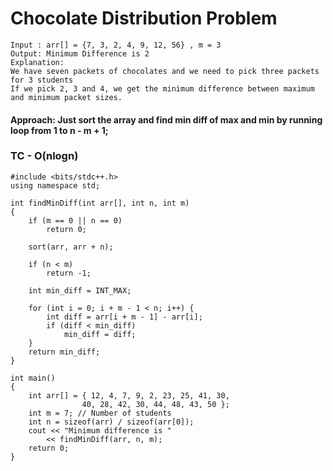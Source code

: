 # Chocolate Distribution Problem

```
Input : arr[] = {7, 3, 2, 4, 9, 12, 56} , m = 3 
Output: Minimum Difference is 2 
Explanation:
We have seven packets of chocolates and we need to pick three packets for 3 students 
If we pick 2, 3 and 4, we get the minimum difference between maximum and minimum packet sizes.
```
#### Approach: Just sort the array and find min diff of max and min by running loop from 1 to  n - m + 1;
### TC - O(nlogn)

```
#include <bits/stdc++.h>
using namespace std;

int findMinDiff(int arr[], int n, int m)
{
	if (m == 0 || n == 0)
		return 0;

	sort(arr, arr + n);
  
	if (n < m)
		return -1;

	int min_diff = INT_MAX;

	for (int i = 0; i + m - 1 < n; i++) {
		int diff = arr[i + m - 1] - arr[i];
		if (diff < min_diff)
			min_diff = diff;
	}
	return min_diff;
}

int main()
{
	int arr[] = { 12, 4, 7, 9, 2, 23, 25, 41, 30,
				40, 28, 42, 30, 44, 48, 43, 50 };
	int m = 7; // Number of students
	int n = sizeof(arr) / sizeof(arr[0]);
	cout << "Minimum difference is "
		<< findMinDiff(arr, n, m);
	return 0;
}


```
